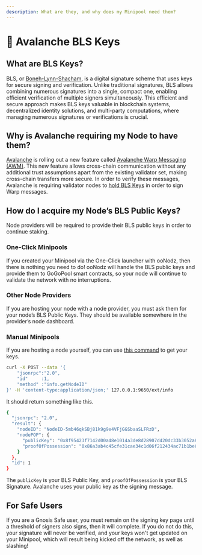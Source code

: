 ```yaml
---
description: What are they, and why does my Minipool need them?
---
```


# 🔑 Avalanche BLS Keys

## What are BLS Keys?

BLS, or [Boneh-Lynn-Shacham](https://en.wikipedia.org/wiki/BLS\_digital\_signature), is a digital signature scheme that uses keys for secure signing and verification. Unlike traditional signatures, BLS allows combining numerous signatures into a single, compact one, enabling efficient verification of multiple signers simultaneously. This efficient and secure approach makes BLS keys valuable in blockchain systems, decentralized identity solutions, and multi-party computations, where managing numerous signatures or verifications is crucial.

## Why is Avalanche requiring my Node to have them?

[Avalanche](https://www.avax.network/) is rolling out a new feature called [Avalanche Warp Messaging (AWM)](https://docs.avax.network/build/cross-chain/awm/overview). This new feature allows cross-chain communication without any additional trust assumptions apart from the existing validator set, making cross-chain transfers more secure. In order to verify these messages, Avalanche is requiring validator nodes to [hold BLS Keys](https://github.com/ava-labs/avalanchego/blob/6dcd8e8adaeacb6d9e7f46654bfbd93639cbd22a/vms/platformvm/warp/README.md#bls-multi-signatures-with-public-key-aggregation) in order to sign Warp messages.

## How do I acquire my Node’s BLS Public Keys?

Node providers will be required to provide their BLS public keys in order to continue staking.

### One-Click Minipools

If you created your Minipool via the One-Click launcher with ooNodz, then there is nothing you need to do! ooNodz will handle the BLS public keys and provide them to GoGoPool smart contracts, so your node will continue to validate the network with no interruptions.

### Other Node Providers

If you are hosting your node with a node provider, you must ask them for your node’s BLS Public Keys. They should be available somewhere in the provider’s node dashboard.

### Manual Minipools

If you are hosting a node yourself, you can use [this command](https://docs.avax.network/reference/avalanchego/info-api#infogetnodeid) to get your keys.

```bash
curl -X POST --data '{
    "jsonrpc":"2.0",
    "id"     :1,
    "method" :"info.getNodeID"
}' -H 'content-type:application/json;' 127.0.0.1:9650/ext/info
```

It should return something like this.

```bash
{
  "jsonrpc": "2.0",
  "result": {
    "nodeID": "NodeID-5mb46qkSBj81k9g9e4VFjGGSbaaSLFRzD",
    "nodePOP": {
      "publicKey": "0x8f95423f7142d00a48e1014a3de8d28907d420dc33b3052a6dee03a3f2941a393c2351e354704ca66a3fc29870282e15",
      "proofOfPossession": "0x86a3ab4c45cfe31cae34c1d06f212434ac71b1be6cfe046c80c162e057614a94a5bc9f1ded1a7029deb0ba4ca7c9b71411e293438691be79c2dbf19d1ca7c3eadb9c756246fc5de5b7b89511c7d7302ae051d9e03d7991138299b5ed6a570a98"
    }
  },
  "id": 1
}
```

The `publicKey` is your BLS Public Key, and `proofOfPossession` is your BLS Signature. Avalanche uses your public key as the signing message.

## For Safe Users

If you are a Gnosis Safe user, you must remain on the signing key page until a threshold of signers also signs, then it will complete. If you do not do this, your signature will never be verified, and your keys won't get updated on your Minipool, which will result being kicked off the network, as well as slashing!

